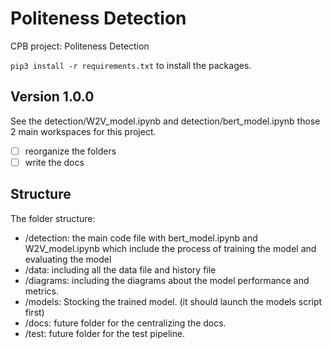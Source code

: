 # Politeness Detection

CPB project: Politeness Detection

`pip3 install -r requirements.txt` to install the packages.

## Version 1.0.0

See the detection/W2V_model.ipynb and detection/bert_model.ipynb those 2 main workspaces for this project.

- [ ] reorganize the folders
- [ ] write the docs

## Structure

The folder structure:

 - /detection: the main code file with bert_model.ipynb and W2V_model.ipynb which include the process of training the model and evaluating the model
 - /data: including all the data file and history file
 - /diagrams: including the diagrams about the model performance and metrics.
 - /models: Stocking the trained model. (it should launch the models script first)
 - /docs: future folder for the centralizing the docs.
 - /test: future folder for the test pipeline.
